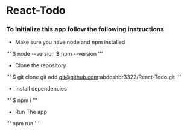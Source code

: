 # React-Todo

### To Initialize this app follow the following instructions

- Make sure you have node and npm installed
  
'''
$ node --version
$ npm --version
'''

- Clone the repository

'''
$ git clone git add git@github.com:abdoshbr3322/React-Todo.git
'''

- Install dependencies

'''
$ npm i
'''

- Run The app

'''
npm run
'''
